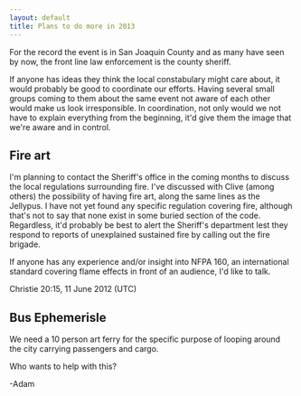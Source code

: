 ```yaml
---
layout: default
title: Plans to do more in 2013
---
```


For the record the event is in San Joaquin County and as many have seen
by now, the front line law enforcement is the county sheriff.

If anyone has ideas they think the local constabulary might care about,
it would probably be good to coordinate our efforts. Having several
small groups coming to them about the same event not aware of each other
would make us look irresponsible. In coordination, not only would we not
have to explain everything from the beginning, it'd give them the image
that we're aware and in control.

Fire art
--------

I'm planning to contact the Sheriff's office in the coming months to
discuss the local regulations surrounding fire. I've discussed with
Clive (among others) the possibility of having fire art, along the same
lines as the Jellypus. I have not yet found any specific regulation
covering fire, although that's not to say that none exist in some buried
section of the code. Regardless, it'd probably be best to alert the
Sheriff's department lest they respond to reports of unexplained
sustained fire by calling out the fire brigade.

If anyone has any experience and/or insight into NFPA 160, an
international standard covering flame effects in front of an audience,
I'd like to talk.

Christie 20:15, 11 June 2012 (UTC)

Bus Ephemerisle
---------------

We need a 10 person art ferry for the specific purpose of looping around
the city carrying passengers and cargo.

Who wants to help with this?

-Adam
